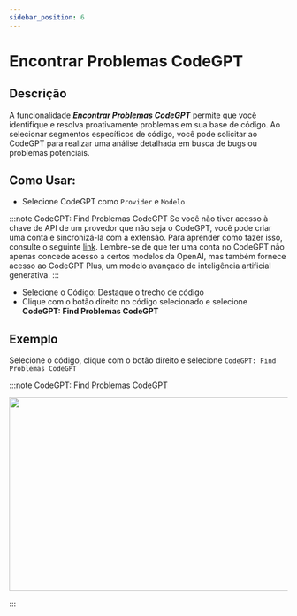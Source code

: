 ```yaml
---
sidebar_position: 6
---
```


# Encontrar Problemas CodeGPT

## Descrição

A funcionalidade **_Encontrar Problemas CodeGPT_** permite que você identifique e resolva proativamente problemas em sua base de código. Ao selecionar segmentos específicos de código, você pode solicitar ao CodeGPT para realizar uma análise detalhada em busca de bugs ou problemas potenciais.

## Como Usar:

- Selecione CodeGPT como `Provider` e `Modelo`

:::note CodeGPT: Find Problemas CodeGPT
Se você não tiver acesso à chave de API de um provedor que não seja o CodeGPT, você pode criar uma conta e sincronizá-la com a extensão. Para aprender como fazer isso, consulte o seguinte [link](https://intercom.help/codegpt/pt-br/articles/8699317-conectar-com-codegpt-nova-extensao). Lembre-se de que ter uma conta no CodeGPT não apenas concede acesso a certos modelos da OpenAI, mas também fornece acesso ao CodeGPT Plus, um modelo avançado de inteligência artificial generativa.
:::

- Selecione o Código: Destaque o trecho de código
- Clique com o botão direito no código selecionado e selecione **CodeGPT: Find Problemas CodeGPT**

## Exemplo

Selecione o código, clique com o botão direito e selecione `CodeGPT: Find Problemas CodeGPT`

:::note CodeGPT: Find Problemas CodeGPT

<p align="center">
  <img width="650" height="350" src="https://github.com/davila7/code-gpt-docs/assets/37567214/7a7b9fc1-e194-4f44-a4a9-d7d059418d2a" />
</p>
:::
